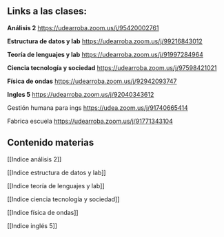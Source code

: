 
<h2><b>Links a las clases:</b></h2>

<b>Análisis 2</b> https://udearroba.zoom.us/j/95420002761

<b>Estructura de datos y lab</b> https://udearroba.zoom.us/j/99216843012

<b>Teoría de lenguajes y lab</b> https://udearroba.zoom.us/j/91997284964

<b>Ciencia tecnología y sociedad</b> https://udearroba.zoom.us/j/97598421021

<b>Física de ondas</b> https://udearroba.zoom.us/j/92942093747

<b>Ingles 5</b> https://udearroba.zoom.us/j/92040343612

Gestión humana para ings https://udea.zoom.us/j/91740665414

Fabrica escuela https://udearroba.zoom.us/j/91771343104

<h2><b>Contenido materias</b></h2>
[[Indice análisis 2]]

[[Indice estructura de datos y lab]]

[[Indice teoría de lenguajes y lab]]

[[Indice ciencia tecnología y sociedad]]

[[Indice física de ondas]]

[[Indice inglés 5]]


